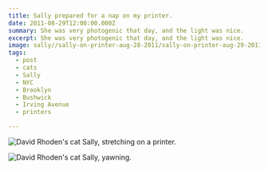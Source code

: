 ```yaml
---
title: Sally prepared for a nap on my printer.
date: 2011-08-29T12:00:00.000Z
summary: She was very photogenic that day, and the light was nice.
excerpt: She was very photogenic that day, and the light was nice.
image: sally//sally-on-printer-aug-28-2011/sally-on-printer-aug-29-2011-on-printer.jpg
tags:
  - post 
  - cats
  - Sally
  - NYC
  - Brooklyn
  - Bushwick
  - Irving Avenue
  - printers

---
```


![David Rhoden's cat Sally, stretching on a printer.](static/img/sally/sally-on-printer-aug-28-2011/sally-on-printer-aug-29-2011-on-printer.jpg)

![David Rhoden's cat Sally, yawning.](static/img/sally/sally-on-printer-aug-28-2011/sally-on-printer-aug-29-2011-yawns.jpg)
